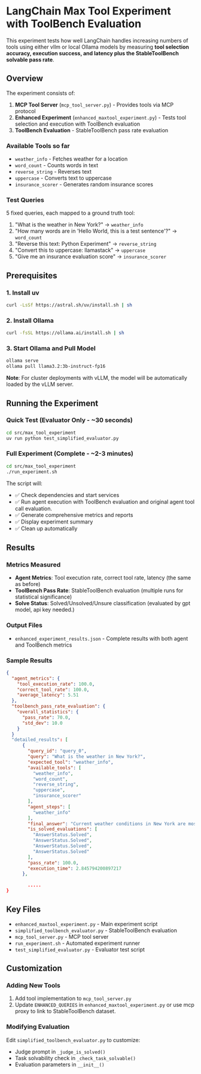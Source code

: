 # LangChain Max Tool Experiment with ToolBench Evaluation

This experiment tests how well LangChain handles increasing numbers of tools using either vllm or local Ollama models by measuring **tool selection accuracy, execution success, and latency plus the StableToolBench solvable pass rate**.

## Overview

The experiment consists of:
1. **MCP Tool Server** (`mcp_tool_server.py`) - Provides tools via MCP protocol
2. **Enhanced Experiment** (`enhanced_maxtool_experiment.py`) - Tests tool selection and execution with ToolBench evaluation
3. **ToolBench Evaluation** -  StableToolBench pass rate evaluation

### Available Tools so far
- `weather_info` - Fetches weather for a location
- `word_count` - Counts words in text
- `reverse_string` - Reverses text
- `uppercase` - Converts text to uppercase
- `insurance_scorer` - Generates random insurance scores

### Test Queries
5 fixed queries, each mapped to a ground truth tool:
1. "What is the weather in New York?" → `weather_info`
2. "How many words are in 'Hello World, this is a test sentence'?" → `word_count`
3. "Reverse this text: Python Experiment" → `reverse_string`
4. "Convert this to uppercase: llamastack" → `uppercase`
5. "Give me an insurance evaluation score" → `insurance_scorer`

## Prerequisites

### 1. Install uv
```bash
curl -LsSf https://astral.sh/uv/install.sh | sh
```

### 2. Install Ollama
```bash
curl -fsSL https://ollama.ai/install.sh | sh
```

### 3. Start Ollama and Pull Model
```bash
ollama serve
ollama pull llama3.2:3b-instruct-fp16
```

**Note**: For cluster deployments with vLLM, the model will be automatically loaded by the vLLM server.

## Running the Experiment

### Quick Test (Evaluator Only - ~30 seconds)
```bash
cd src/max_tool_experiment
uv run python test_simplified_evaluator.py
```

### Full Experiment (Complete - ~2-3 minutes)
```bash
cd src/max_tool_experiment
./run_experiment.sh
```

The script will:
- ✅ Check dependencies and start services
- ✅ Run agent execution with ToolBench evaluation and original agent tool call evaluation.
- ✅ Generate comprehensive metrics and reports
- ✅ Display experiment summary
- ✅ Clean up automatically

## Results

### Metrics Measured
- **Agent Metrics**: Tool execution rate, correct tool rate, latency (the same as before)
- **ToolBench Pass Rate**: StableToolBench evaluation (multiple runs for statistical significance)
- **Solve Status**: Solved/Unsolved/Unsure classification (evaluated by gpt model, api key needed.)

### Output Files
- `enhanced_experiment_results.json` - Complete results with both agent and ToolBench metrics

### Sample Results
```json
{
  "agent_metrics": {
    "tool_execution_rate": 100.0,
    "correct_tool_rate": 100.0,
    "average_latency": 5.51
  },
  "toolbench_pass_rate_evaluation": {
    "overall_statistics": {
      "pass_rate": 70.0,
      "std_dev": 10.0
    }
  }
  "detailed_results": [
      {
        "query_id": "query_0",
        "query": "What is the weather in New York?",
        "expected_tool": "weather_info",
        "available_tools": [
          "weather_info",
          "word_count",
          "reverse_string",
          "uppercase",
          "insurance_scorer"
        ],
        "agent_steps": [
          "weather_info"
        ],
        "final_answer": "Current weather conditions in New York are mostly sunny with a high of 75\u00b0F and a low of 50\u00b0F.",
        "is_solved_evaluations": [
          "AnswerStatus.Solved",
          "AnswerStatus.Solved",
          "AnswerStatus.Solved",
          "AnswerStatus.Solved"
        ],
        "pass_rate": 100.0,
        "execution_time": 2.845794200897217
      },
      
        .....
}
```

## Key Files

- `enhanced_maxtool_experiment.py` - Main experiment script
- `simplified_toolbench_evaluator.py` - StableToolBench evaluation
- `mcp_tool_server.py` - MCP tool server
- `run_experiment.sh` - Automated experiment runner
- `test_simplified_evaluator.py` - Evaluator test script

## Customization

### Adding New Tools
1. Add tool implementation to `mcp_tool_server.py`
2. Update `ENHANCED_QUERIES` in `enhanced_maxtool_experiment.py`
or use mcp proxy to link to StableToolBench dataset.

### Modifying Evaluation
Edit `simplified_toolbench_evaluator.py` to customize:
- Judge prompt in `_judge_is_solved()`
- Task solvability check in `_check_task_solvable()`
- Evaluation parameters in `__init__()`
